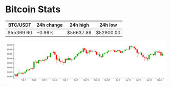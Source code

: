 # Bitcoin Stats

BTC/USDT|24h change|24h high|24h low|
|---|---|---|---|
|$55369.60|-0.96%|$56637.89|$52900.00|

<img src="./chart.svg">
